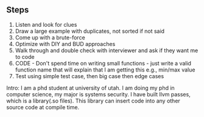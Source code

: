 ## Steps
1. Listen and look for clues 
2. Draw a large example with duplicates, not sorted if not said
3. Come up with a brute-force
4. Optimize with DIY and BUD approaches
5. Walk through and double check with interviewer and ask if they want me to code
6. CODE - Don't spend time on writing small functions - just write a valid function name that will explain that I am getting this e.g., min/max value
7. Test using simple test case, then big case then edge cases

Intro:
I am a phd student at university of utah. I am doing my phd in computer science, my major is systems security. I have built llvm passes, which is a library(.so files). This library can insert code into any other source code at compile time.
